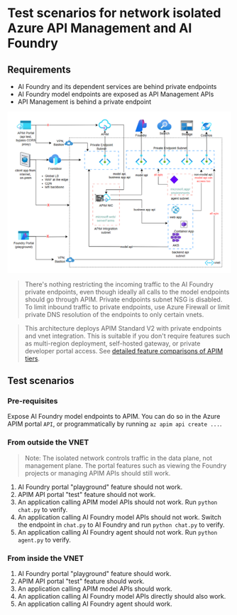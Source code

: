 # Test scenarios for network isolated Azure API Management and AI Foundry

## Requirements

- AI Foundry and its dependent services are behind private endpoints
- AI Foundry model endpoints are exposed as API Management APIs
- API Management is behind a private endpoint

![Network diagram](images/apim_foundry_network.png)

> There's nothing restricting the incoming traffic to the AI Foundry private endpoints,
even though ideally all calls to the model endpoints should go through APIM. 
Private endpoints subnet NSG is disabled. To limit inbound traffic to private
endpoints, use Azure Firewall or limit private DNS resolution of the endpoints to
only certain vnets.

> This architecture deploys APIM Standard V2 with private endpoints and
vnet integration. This is suitable if you don't require features such as 
multi-region deployment, self-hosted gateway, or private developer portal access.
See [detailed feature comparisons of APIM tiers](https://learn.microsoft.com/en-us/azure/api-management/api-management-features). 

## Test scenarios

### Pre-requisites

Expose AI Foundry model endpoints to APIM. You can do so in the Azure APIM portal `API`,
or programmatically by running `az apim api create ...`.

### From outside the VNET

> Note: The isolated network controls traffic in the data plane, not management plane.
The portal features such as viewing the Foundry projects or managing APIM APIs should still work.

1. AI Foundry portal "playground" feature should not work.
1. APIM API portal "test" feature should not work.
1. An application calling APIM model APIs should not work.
 Run `python chat.py` to verify.
1. An application calling AI Foundry model APIs should not work.
 Switch the endpoint in `chat.py` to AI Foundry and run `python chat.py` to verify.
1. An application calling AI Foundry agent should not work.
 Run `python agent.py` to verify.

### From inside the VNET

1. AI Foundry portal "playground" feature should work.
1. APIM API portal "test" feature should work.
1. An application calling APIM model APIs should work.
1. An application calling AI Foundry model APIs directly should also work.
1. An application calling AI Foundry agent should work.

